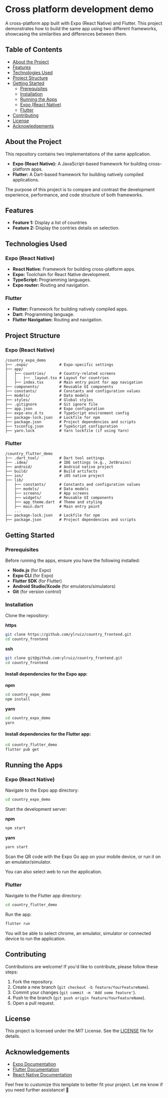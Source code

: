 # Cross platform development demo

A cross-platform app built with Expo (React Native) and Flutter. This project demonstrates how to build the same app using two different frameworks, showcasing the similarities and differences between them.

## Table of Contents

- [About the Project](#about-the-project)
- [Features](#features)
- [Technologies Used](#technologies-used)
- [Project Structure](#project-structure)
- [Getting Started](#getting-started)
  - [Prerequisites](#prerequisites)
  - [Installation](#installation)
  - [Running the Apps](#running-the-apps)
  - [Expo (React Native)](#expo-react-native)
  - [Flutter](#flutter)
- [Contributing](#contributing)
- [License](#license)
- [Acknowledgements](#acknowledgements)

## About the Project

This repository contains two implementations of the same application.

- **Expo (React Native):** A JavaScript-based framework for building cross-platform apps.
- **Flutter:** A Dart-based framework for building natively compiled applications.

The purpose of this project is to compare and contrast the development experience, performance, and code structure of both frameworks.

## Features

- **Feature 1:** Display a list of countries
- **Feature 2:** Display the contries details on selection.

## Technologies Used

### Expo (React Native)

- **React Native:** Framework for building cross-platform apps.
- **Expo:** Toolchain for React Native development.
- **TypeScript:** Programming languages.
- **Expo router:** Routing and navigation.

### Flutter

- **Flutter:** Framework for building natively compiled apps.
- **Dart:** Programming language.
- **Flutter Navigation:** Routing and navigation.

## Project Structure

### Expo (React Native)

```
/country_expo_demo
├── .expo/              # Expo-specific settings
├── app/
│   ├── countries/      # Country-related screens
│   │   ├── _layout.tsx # Layout for countries
│   ├── index.tsx       # Main entry point for app navigation
├── components/         # Reusable UI components
├── constants/          # Constants and configuration values
├── models/             # Data models
├── styles/             # Global styles
├── .gitignore          # Git ignore file
├── app.json            # Expo configuration
├── expo-env.d.ts       # TypeScript environment config
├── package-lock.json   # Lockfile for npm
├── package.json        # Project dependencies and scripts
├── tsconfig.json       # TypeScript configuration
├── yarn.lock           # Yarn lockfile (if using Yarn)
```

### Flutter

```
/country_flutter_demo
├── .dart_tool/         # Dart tool settings
├── .idea/              # IDE settings (e.g., JetBrains)
├── android/            # Android native project
├── build/              # Build artifacts
├── ios/                # iOS native project
├── lib/
│   ├── constants/      # Constants and configuration values
│   ├── models/         # Data models
│   ├── screens/        # App screens
│   ├── widgets/        # Reusable UI components
│   ├── app_theme.dart  # Theme and styling
│   ├── main.dart       # Main entry point
│   ...
├── package-lock.json   # Lockfile for npm
├── package.json        # Project dependencies and scripts
```

## Getting Started

### Prerequisites

Before running the apps, ensure you have the following installed:

- **Node.js** (for Expo)
- **Expo CLI** (for Expo)
- **Flutter SDK** (for Flutter)
- **Android Studio/Xcode** (for emulators/simulators)
- **Git** (for version control)

### Installation

Clone the repository:

**https**

```bash
git clone https://github.com/ylruiz/country_frontend.git
cd country_frontend
```

**ssh**

```bash
git clone git@github.com:ylruiz/country_frontend.git
cd country_frontend
```

#### Install dependencies for the Expo app:

**npm**

```bash
cd country_expo_demo
npm install
```

**yarn**

```bash
cd country_expo_demo
yarn
```

#### Install dependencies for the Flutter app:

```bash
cd country_flutter_demo
flutter pub get
```

## Running the Apps

### Expo (React Native)

Navigate to the Expo app directory:

```bash
cd country_expo_demo
```

Start the development server:

**npm**

```bash
npm start
```

**yarn**

```bash
yarn start
```

Scan the QR code with the Expo Go app on your mobile device, or run it on an emulator/simulator.

You can also select web to run the application.

### Flutter

Navigate to the Flutter app directory:

```bash
cd country_flutter_demo
```

Run the app:

```bash
flutter run
```

You will be able to select chrome, an emulator, simulator or connected device to run the application.

## Contributing

Contributions are welcome! If you'd like to contribute, please follow these steps:

1. Fork the repository.
2. Create a new branch (`git checkout -b feature/YourFeatureName`).
3. Commit your changes (`git commit -m 'Add some feature'`).
4. Push to the branch (`git push origin feature/YourFeatureName`).
5. Open a pull request.

## License

This project is licensed under the MIT License. See the [LICENSE](LICENSE) file for details.

## Acknowledgements

- [Expo Documentation](https://docs.expo.dev/)
- [Flutter Documentation](https://flutter.dev/docs)
- [React Native Documentation](https://reactnative.dev/docs/getting-started)

Feel free to customize this template to better fit your project. Let me know if you need further assistance! 🚀
